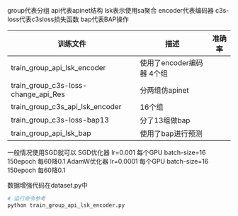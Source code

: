 
group代表分组   api代表apinet结构 lsk表示使用sa聚合  encoder代表编码器 c3s-loss代表c3sloss损失函数  bap代表BAP操作

| 训练文件 | 描述 | 准确率 |
| --- | --- | --- |
| train_group_api_lsk_encoder | 使用了encoder编码器 4个组 |  |
| train_group_c3s-loss-change_api_Res | 分两组仿apinet |  |
| train_group_c3s_api_lsk_encoder |  16个组 |  |
| train_group_c3s-loss-bap13 | 分了13组做bap |  |
| train_group_api_lsk_bap | 使用了bap进行预测 |  |

一般情况使用SGD就可以
SGD优化器 lr=0.001 每个GPU batch-size=16  150epoch 每60降0.1
AdamW优化器 lr=0.0001 每个GPU batch-size=16  150epoch 每60降0.1

数据增强代码在dataset.py中

```python
# 运行命令参考
python train_group_api_lsk_encoder.py
```
